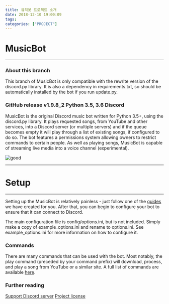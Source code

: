 ```yaml
---
title: 뮤직봇 프로젝트 소개
date: 2018-12-10 19:00:09
tags:
categories: ["PROJECT"]
---
```


# MusicBot

---
### About this branch
This branch of MusicBot is only compatible with the rewrite version of the discord.py library. It is also a dependency in requirements.txt, so should be automatically installed by the bot if you run update.py.

### GitHub release v1.9.8_2 Python 3.5, 3.6 Discord
MusicBot is the original Discord music bot written for Python 3.5+, using the discord.py library. It plays requested songs, from YouTube and other services, into a Discord server (or multiple servers) and if the queue becomes empty it will play through a list of existing songs, if configured to do so. The bot features a permissions system allowing owners to restrict commands to certain people. As well as playing songs, MusicBot is capable of streaming live media into a voice channel (experimental).

![good](https://camo.githubusercontent.com/25363218509757cbb6e597e81cc24b6e505ee489/68747470733a2f2f692e696d6775722e636f6d2f455a6c6a5935322e706e67)

*******************************************************

# Setup
---
Setting up the MusicBot is relatively painless - just follow one of the [guides](https://just-some-bots.github.io/MusicBot/) we have created for you. After that, you can begin to configure your bot to ensure that it can connect to Discord.

The main configuration file is config/options.ini, but is not included. Simply make a copy of example_options.ini and rename to options.ini. See example_options.ini for more information on how to configure it.

### Commands
There are many commands that can be used with the bot. Most notably, the play <url> command (preceded by your command prefix) will download, process, and play a song from YouTube or a similar site. A full list of commands are available [here](https://just-some-bots.github.io/MusicBot/using/commands/).

### Further reading
[Support Discord server](https://discordapp.com/invite/bots)
[Project license](https://github.com/18-2-SKKU-OSS/2018-2-OSS-L4/blob/master/LICENSE)

